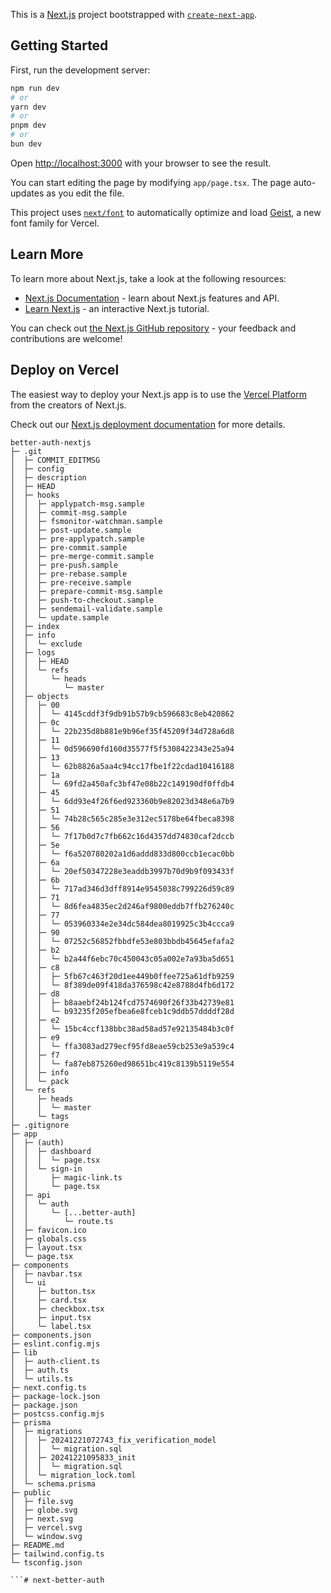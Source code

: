 This is a [Next.js](https://nextjs.org) project bootstrapped with [`create-next-app`](https://nextjs.org/docs/app/api-reference/cli/create-next-app).

## Getting Started

First, run the development server:

```bash
npm run dev
# or
yarn dev
# or
pnpm dev
# or
bun dev
```

Open [http://localhost:3000](http://localhost:3000) with your browser to see the result.

You can start editing the page by modifying `app/page.tsx`. The page auto-updates as you edit the file.

This project uses [`next/font`](https://nextjs.org/docs/app/building-your-application/optimizing/fonts) to automatically optimize and load [Geist](https://vercel.com/font), a new font family for Vercel.

## Learn More

To learn more about Next.js, take a look at the following resources:

- [Next.js Documentation](https://nextjs.org/docs) - learn about Next.js features and API.
- [Learn Next.js](https://nextjs.org/learn) - an interactive Next.js tutorial.

You can check out [the Next.js GitHub repository](https://github.com/vercel/next.js) - your feedback and contributions are welcome!

## Deploy on Vercel

The easiest way to deploy your Next.js app is to use the [Vercel Platform](https://vercel.com/new?utm_medium=default-template&filter=next.js&utm_source=create-next-app&utm_campaign=create-next-app-readme) from the creators of Next.js.

Check out our [Next.js deployment documentation](https://nextjs.org/docs/app/building-your-application/deploying) for more details.

```
better-auth-nextjs
├─ .git
│  ├─ COMMIT_EDITMSG
│  ├─ config
│  ├─ description
│  ├─ HEAD
│  ├─ hooks
│  │  ├─ applypatch-msg.sample
│  │  ├─ commit-msg.sample
│  │  ├─ fsmonitor-watchman.sample
│  │  ├─ post-update.sample
│  │  ├─ pre-applypatch.sample
│  │  ├─ pre-commit.sample
│  │  ├─ pre-merge-commit.sample
│  │  ├─ pre-push.sample
│  │  ├─ pre-rebase.sample
│  │  ├─ pre-receive.sample
│  │  ├─ prepare-commit-msg.sample
│  │  ├─ push-to-checkout.sample
│  │  ├─ sendemail-validate.sample
│  │  └─ update.sample
│  ├─ index
│  ├─ info
│  │  └─ exclude
│  ├─ logs
│  │  ├─ HEAD
│  │  └─ refs
│  │     └─ heads
│  │        └─ master
│  ├─ objects
│  │  ├─ 00
│  │  │  └─ 4145cddf3f9db91b57b9cb596683c8eb420862
│  │  ├─ 0c
│  │  │  └─ 22b235d8b881e9b96ef35f45209f34d728a6d8
│  │  ├─ 11
│  │  │  └─ 0d596690fd160d35577f5f5308422343e25a94
│  │  ├─ 13
│  │  │  └─ 62b8826a5aa4c94cc17fbe1f22cdad10416188
│  │  ├─ 1a
│  │  │  └─ 69fd2a450afc3bf47e08b22c149190df0ffdb4
│  │  ├─ 45
│  │  │  └─ 6dd93e4f26f6ed923360b9e82023d348e6a7b9
│  │  ├─ 51
│  │  │  └─ 74b28c565c285e3e312ec5178be64fbeca8398
│  │  ├─ 56
│  │  │  └─ 7f17b0d7c7fb662c16d4357dd74830caf2dccb
│  │  ├─ 5e
│  │  │  └─ f6a520780202a1d6addd833d800ccb1ecac0bb
│  │  ├─ 6a
│  │  │  └─ 20ef50347228e3eaddb3997b70d9b9f093433f
│  │  ├─ 6b
│  │  │  └─ 717ad346d3dff8914e9545038c799226d59c89
│  │  ├─ 71
│  │  │  └─ 8d6fea4835ec2d246af9800eddb7ffb276240c
│  │  ├─ 77
│  │  │  └─ 053960334e2e34dc584dea8019925c3b4ccca9
│  │  ├─ 90
│  │  │  └─ 07252c56852fbbdfe53e803bbdb45645efafa2
│  │  ├─ b2
│  │  │  └─ b2a44f6ebc70c450043c05a002e7a93ba5d651
│  │  ├─ c8
│  │  │  ├─ 5fb67c463f20d1ee449b0ffee725a61dfb9259
│  │  │  └─ 8f389de09f418da376598c42e8788d4fb6d172
│  │  ├─ d8
│  │  │  ├─ b8aaebf24b124fcd7574690f26f33b42739e81
│  │  │  └─ b93235f205efbea6e8fceb1c9ddb57ddddf28d
│  │  ├─ e2
│  │  │  └─ 15bc4ccf138bbc38ad58ad57e92135484b3c0f
│  │  ├─ e9
│  │  │  └─ ffa3083ad279ecf95fd8eae59cb253e9a539c4
│  │  ├─ f7
│  │  │  └─ fa87eb875260ed98651bc419c8139b5119e554
│  │  ├─ info
│  │  └─ pack
│  └─ refs
│     ├─ heads
│     │  └─ master
│     └─ tags
├─ .gitignore
├─ app
│  ├─ (auth)
│  │  ├─ dashboard
│  │  │  └─ page.tsx
│  │  └─ sign-in
│  │     ├─ magic-link.ts
│  │     └─ page.tsx
│  ├─ api
│  │  └─ auth
│  │     └─ [...better-auth]
│  │        └─ route.ts
│  ├─ favicon.ico
│  ├─ globals.css
│  ├─ layout.tsx
│  └─ page.tsx
├─ components
│  ├─ navbar.tsx
│  └─ ui
│     ├─ button.tsx
│     ├─ card.tsx
│     ├─ checkbox.tsx
│     ├─ input.tsx
│     └─ label.tsx
├─ components.json
├─ eslint.config.mjs
├─ lib
│  ├─ auth-client.ts
│  ├─ auth.ts
│  └─ utils.ts
├─ next.config.ts
├─ package-lock.json
├─ package.json
├─ postcss.config.mjs
├─ prisma
│  ├─ migrations
│  │  ├─ 20241221072743_fix_verification_model
│  │  │  └─ migration.sql
│  │  ├─ 20241221095833_init
│  │  │  └─ migration.sql
│  │  └─ migration_lock.toml
│  └─ schema.prisma
├─ public
│  ├─ file.svg
│  ├─ globe.svg
│  ├─ next.svg
│  ├─ vercel.svg
│  └─ window.svg
├─ README.md
├─ tailwind.config.ts
└─ tsconfig.json

```# next-better-auth
